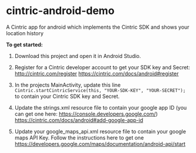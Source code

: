 # cintric-android-demo
A Cintric app for android which implements the Cintric SDK and shows your location history

**To get started:**

1. Download this project and open it in Android Studio. 

2. Register for a Cintric developer account to get your SDK key and Secret: http://cintric.com/register 
https://cintric.com/docs/android#register   
 
3. In the projects MainActivity, update this line 
`Cintric.startCintricService(this, "YOUR-SDK-KEY", "YOUR-SECRET");` 
to contain your Cintric SDK key and Secret. 

4. Update the strings.xml resource file to contain your google app ID (you can get one here: https://console.developers.google.com/)
https://cintric.com/docs/android#add-google-app-id  
 
5. Update your google_maps_api.xml resource file to contain your google maps API Key. 
Follow the instructions here to get one https://developers.google.com/maps/documentation/android-api/start